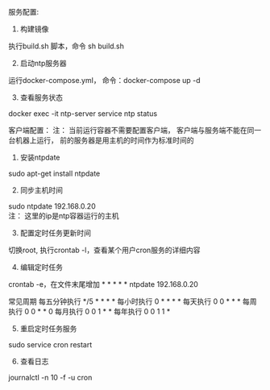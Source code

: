 服务配置:

1. 构建镜像

执行build.sh 脚本，命令 sh build.sh

2. 启动ntp服务器

运行docker-compose.yml， 命令：docker-compose up -d

3. 查看服务状态

docker exec -it ntp-server service ntp status

客户端配置：
注：
当前运行容器不需要配置客户端， 
客户端与服务端不能在同一台机器上运行，
 前的服务器是用主机的时间作为标准时间的
 
 1. 安装ntpdate
 
 sudo apt-get install ntpdate
 
 2. 同步主机时间
 
 sudo ntpdate 192.168.0.20  
 注： 这里的ip是ntp容器运行的主机
 
 3. 配置定时任务更新时间
 
 切换root, 执行crontab -l，查看某个用户cron服务的详细内容

4. 编辑定时任务

crontab -e，在文件末尾增加 * * * * * ntpdate 192.168.0.20

常见周期
每五分钟执行  */5 * * * *
每小时执行     0 * * * *
每天执行        0 0 * * *
每周执行       0 0 * * 0
每月执行        0 0 1 * *
每年执行       0 0 1 1 *

5. 重启定时任务服务

sudo service cron restart 

6. 查看日志

journalctl -n 10 -f -u cron













